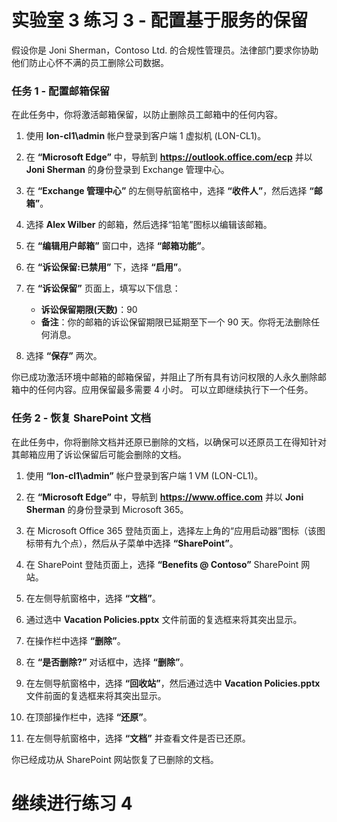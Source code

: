 # 实验室 3 练习 3 - 配置基于服务的保留

假设你是 Joni Sherman，Contoso Ltd. 的合规性管理员。法律部门要求你协助他们防止心怀不满的员工删除公司数据。

### 任务 1 - 配置邮箱保留

在此任务中，你将激活邮箱保留，以防止删除员工邮箱中的任何内容。

1. 使用 **lon-cl1\admin** 帐户登录到客户端 1 虚拟机 (LON-CL1)。

2. 在 **“Microsoft Edge”** 中，导航到 **https://outlook.office.com/ecp** 并以 **Joni Sherman** 的身份登录到 Exchange 管理中心。

3. 在 **“Exchange 管理中心”** 的左侧导航窗格中，选择 **“收件人”**，然后选择 **“邮箱”**。

4. 选择 **Alex Wilber** 的邮箱，然后选择“铅笔”图标以编辑该邮箱。

5. 在 **“编辑用户邮箱”** 窗口中，选择 **“邮箱功能”**。

6. 在 **“诉讼保留:已禁用”** 下，选择 **“启用”**。

7. 在 **“诉讼保留”** 页面上，填写以下信息：

    - **诉讼保留期限(天数)**：90
    - **备注**：你的邮箱的诉讼保留期限已延期至下一个 90 天。你将无法删除任何消息。

8. 选择 **“保存”** 两次。

你已成功激活环境中邮箱的邮箱保留，并阻止了所有具有访问权限的人永久删除邮箱中的任何内容。应用保留最多需要 4 小时。  可以立即继续执行下一个任务。

### 任务 2 - 恢复 SharePoint 文档

在此任务中，你将删除文档并还原已删除的文档，以确保可以还原员工在得知针对其邮箱应用了诉讼保留后可能会删除的文档。

1. 使用 **“lon-cl1\admin”** 帐户登录到客户端 1 VM (LON-CL1)。

2. 在 **“Microsoft Edge”** 中，导航到 **https://www.office.com** 并以 **Joni Sherman** 的身份登录到 Microsoft 365。

3. 在 Microsoft Office 365 登陆页面上，选择左上角的“应用启动器”图标（该图标带有九个点），然后从子菜单中选择 **“SharePoint”**。

4. 在 SharePoint 登陆页面上，选择 **“Benefits @ Contoso”** SharePoint 网站。

5. 在左侧导航窗格中，选择 **“文档”**。

6. 通过选中 **Vacation Policies.pptx** 文件前面的复选框来将其突出显示。

7. 在操作栏中选择 **“删除”**。

8. 在 **“是否删除?”** 对话框中，选择 **“删除”**。

9. 在左侧导航窗格中，选择 **“回收站”**，然后通过选中 **Vacation Policies.pptx** 文件前面的复选框来将其突出显示。

10. 在顶部操作栏中，选择 **“还原”**。

11. 在左侧导航窗格中，选择 **“文档”** 并查看文件是否已还原。

你已经成功从 SharePoint 网站恢复了已删除的文档。

# 继续进行练习 4
